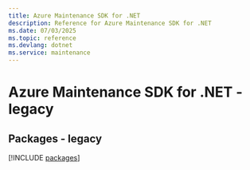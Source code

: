 ```yaml
---
title: Azure Maintenance SDK for .NET
description: Reference for Azure Maintenance SDK for .NET
ms.date: 07/03/2025
ms.topic: reference
ms.devlang: dotnet
ms.service: maintenance
---
```

# Azure Maintenance SDK for .NET - legacy
## Packages - legacy
[!INCLUDE [packages](maintenance-index.md)]